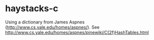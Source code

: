 # haystacks-c

Using a dictionary from James Aspnes (http://www.cs.yale.edu/homes/aspnes/). See http://www.cs.yale.edu/homes/aspnes/pinewiki/C(2f)HashTables.html

